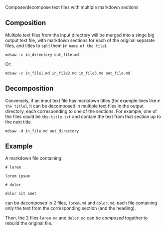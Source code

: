 Compose/decompose text files with multiple markdown sections

Composition
-----------

Multiple text files from the input directory will be merged into a singe big
output text file, with markdown sections for each of the original separate
files, and titles to split them (`# name of the file`).

	mdsaw -c in_directory out_file.md

Or:

	mdsaw -c in_file1.md in_file2.md in_file3.md out_file.md

Decomposition
-------------

Conversely, if an input text file has markdown titles (for example lines like
`# the title`), it can be decomposed in multiple text files in the output
directory, each corresponding to one of the sections.
For example, one of the files could be `the-title.txt` and contain the text
from that section up to the next title.

	mdsaw -d in_file.md out_directory

Example
-------

A markdown file containing:

	# lorem

	lorem ipsum

	# dolor

	dolor sit amet

can be _decomposed_ in 2 files, `lorem.md` and `dolor.md`, each file
containing only the text from the corresponding section (and the heading).

Then, the 2 files `lorem.md` and `dolor.md` can be _composed_ together
to rebuild the original file.
